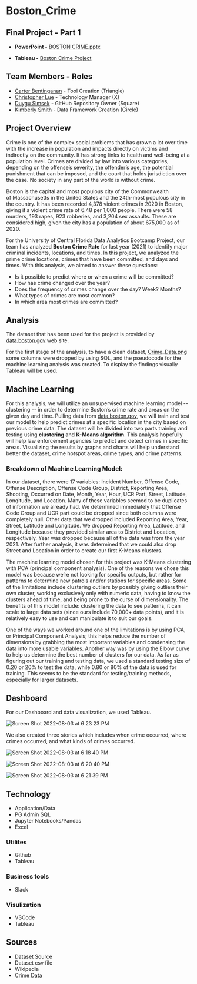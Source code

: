 # Boston_Crime

## Final Project - Part 1 
 
* **PowerPoint -** [BOSTON CRIME.pptx](https://github.com/duygusimsek/Boston_Crime/blob/duygu/BOSTON%20CRIME.pptx)

* **Tableau -** [Boston Crime Project](https://public.tableau.com/app/profile/kimberly.smith2198/viz/BostonCrimeProject/CRIMECOUNT)

## Team Members - Roles

* [Carter Bentinganan](https://github.com/csobent) - Tool Creation (Triangle)
* [Christopher Lue](https://github.com/chrislue01) - Technology Manager (X)
* [Duygu Simsek](https://github.com/duygusimsek) - GitHub Repository Owner (Square)
* [Kimberly Smith](https://github.com/kimcamp33) - Data Framework Creation (Circle)

## Project Overview

Crime is one of the complex social problems that has grown a lot over time with the increase in population and impacts directly on victims and indirectly on the community. It has strong links to health and well-being at a population level. Crimes are divided by law into various categories, depending on the offense’s severity, the offender’s age, the potential punishment that can be imposed, and the court that holds jurisdiction over the case. No society in any part of the world is without crime. 

Boston is the capital and most populous city of the Commonwealth of Massachusetts in the United States and the 24th-most populous city in the country. It has been recorded 4,378 violent crimes in 2020 in Boston, giving it a violent crime rate of 6.48 per 1,000 people. There were 58 murders, 193 rapes, 923 robberies, and 3,204 sex assaults. These are considered high, given the city has a population of about 675,000 as of 2020.

For the University of Central Florida Data Analytics Bootcamp Project, our team has analyzed **Boston Crime Rate**  for last year (2021) to identify major criminal incidents, locations, and times. In this project, we analyzed the prime crime locations, crimes that have been committed, and days and times. With this analysis, we aimed to answer these questions:

* Is it possible to predict where or when a crime will be committed?
* How has crime changed over the year?
* Does the frequency of crimes change over the day? Week? Months?
* What types of crimes are most common?
* In which area most crimes are committed?

## Analysis

The dataset that has been used for the project is provided by [data.boston.gov](https://data.boston.gov/dataset/crime-incident-reports-august-2015-to-date-source-new-system/resource/f4495ee9-c42c-4019-82c1-d067f07e45d2) web site. 

For the first stage of the analysis, to have a clean dataset, [Crime_Data.png](https://github.com/duygusimsek/Boston_Crime/blob/main/Images/Crime_Data.png) some columns were dropped by using SQL, and the pseudocode for the machine learning analysis was created.  To display the findings visually Tableau will be used. 


## Machine Learning 

For this analysis, we will utilize an unsupervised machine learning model -- clustering -- in order to determine Boston’s crime rate and areas on the given day and time. Pulling data from [data.boston.gov](https://data.boston.gov/dataset/crime-incident-reports-august-2015-to-date-source-new-system/resource/f4495ee9-c42c-4019-82c1-d067f07e45d2), we will train and test our model to help predict crimes at a specific location in the city based on previous crime data. The dataset will be divided into two parts training and testing using **clustering** and **K-Means algorithm**. This analysis hopefully will help law enforcement agencies to predict and detect crimes in specific areas. Visualizing the results by graphs and charts will help understand better the dataset, crime hotspot areas, crime types, and crime patterns.

### Breakdown of Machine Learning Model:

In our dataset, there were 17 variables: 
Incident Number, Offense Code, Offense Description, Offense Code Group, District, Reporting Area, Shooting, Occurred on Date, Month, Year, Hour, UCR Part, Street, Latitude, Longitude, and Location. Many of these variables seemed to be duplicates of information we already had. We determined immediately that Offense Code Group and UCR part could be dropped since both columns were completely null. Other data that we dropped included Reporting Area, Year, Street, Latitude and Longitude. We dropped Reporting Area, Latitude, and Longitude because they provided similar area to District and Location, respectively. Year was dropped because all of the data was from the year 2021. After further analysis, it was determined that we could also drop Street and Location in order to create our first K-Means clusters.

The machine learning model chosen for this project was K-Means clustering with PCA (principal component analysis). One of the reasons we chose this model was because we’re not looking for specific outputs, but rather for patterns to determine new patrols and/or stations for specific areas. Some of the limitations include clustering outliers by possibly giving outliers their own cluster, working exclusively only with numeric data, having to know the clusters ahead of time, and being prone to the curse of dimensionality. The benefits of this model include: clustering the data to see patterns, it can scale to large data sets (since ours include 70,000+ data points), and it is relatively easy to use and can manipulate it to suit our goals.

One of the ways we worked around one of the limitations is by using PCA, or Principal Component Analysis; this helps reduce the number of dimensions by grabbing the most important variables and condensing the data into more usable variables. Another way was by using the Elbow curve to help us determine the best number of clusters for our data. As far as figuring out our training and testing data, we used a standard testing size of 0.20 or 20% to test the data, while 0.80 or 80% of the data is used for training. This seems to be the standard for testing/training methods, especially for larger datasets.

## Dashboard 

For our Dashboard and data visualization, we used Tableau. 

![Screen Shot 2022-08-03 at 6 23 23 PM](https://user-images.githubusercontent.com/99801608/182722735-21b36c6e-448b-4875-b095-379e56e6ebaf.png)


We also created three stories which includes when crime occurred, where crimes occurred, and what kinds of crimes occurred.  

![Screen Shot 2022-08-03 at 6 18 40 PM](https://user-images.githubusercontent.com/99801608/182722313-31990bf5-282a-4a45-a50a-483e2ae0fd29.png)

![Screen Shot 2022-08-03 at 6 20 40 PM](https://user-images.githubusercontent.com/99801608/182722469-7668b155-bd09-4d20-99b0-dbdd9fe399cd.png)

![Screen Shot 2022-08-03 at 6 21 39 PM](https://user-images.githubusercontent.com/99801608/182722534-b8497936-b8fe-4023-aa5b-312a7d323681.png)


## Technology 
* Application/Data
* PG Admin SQL
* Jupyter Notebooks/Pandas
* Excel

### Utilites
* Github
* Tableau

### Business tools
* Slack

### Visulization
* VSCode
* Tableau

## Sources 
* Dataset Source 
* Dataset csv file 
* Wikipedia 
* [Crime Data](https://github.com/duygusimsek/Boston_Crime/blob/main/CRIMEDATA.csv)





